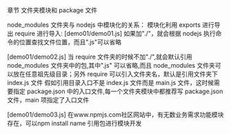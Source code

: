 章节 文件夹模块和 package 文件

node_modules 文件夹与 nodejs 中模块化的关系：
模块化利用 exports 进行导出 require 进行导入:
[demo01/demo01.js]
如果加"./"，就会根据 nodejs 执行命令的位置查找文件位置，而且".js"可以省略

[demo01/demo02.js]
当 require 文件夹的时候不加"./",就会默认引用 node_modules 文件夹中的包,其中".js" 可以省略,而且 node_modules 文件夹可以放在任意祖先级目录；另外 require 可以引入文件夹名，默认是引用文件夹下 index.js 文件
假如引用目录入口不是 index.js 文件而是 main.js 文件，这时候需要指定 package.json 中的入口文件,每一个文件夹模块中都推荐写 package.json 文件，main 项指定了入口文件

[demo01/demo03.js]
在www.npmjs.com社区网站中，有无数业务需求功能模块存在，可以npm install name 引用包进行模块开发
